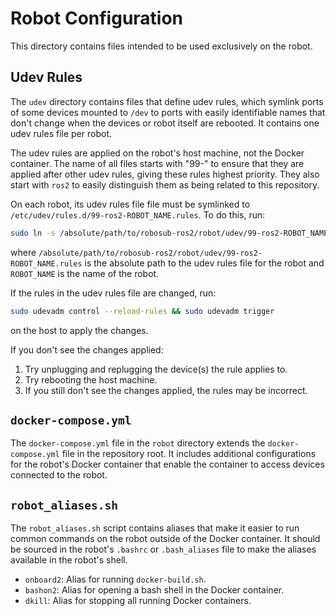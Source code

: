 # Robot Configuration

This directory contains files intended to be used exclusively on the robot.

## Udev Rules

The `udev` directory contains files that define udev rules, which symlink ports of some devices mounted to `/dev` to ports with easily identifiable names that don't change when the devices or robot itself are rebooted. It contains one udev rules file per robot.

The udev rules are applied on the robot's host machine, not the Docker container. The name of all files starts with "99-" to ensure that they are applied after other udev rules, giving these rules highest priority. They also start with `ros2` to easily distinguish them as being related to this repository.

On each robot, its udev rules file file must be symlinked to `/etc/udev/rules.d/99-ros2-ROBOT_NAME.rules`. To do this, run:
```bash
sudo ln -s /absolute/path/to/robosub-ros2/robot/udev/99-ros2-ROBOT_NAME.rules /etc/udev/rules.d/99-ros2-ROBOT_NAME.rules
```
where `/absolute/path/to/robosub-ros2/robot/udev/99-ros2-ROBOT_NAME.rules` is the absolute path to the udev rules file for the robot and `ROBOT_NAME` is the name of the robot.

If the rules in the udev rules file are changed, run:
```bash
sudo udevadm control --reload-rules && sudo udevadm trigger
```
on the host to apply the changes.

If you don't see the changes applied:
1. Try unplugging and replugging the device(s) the rule applies to.
2. Try rebooting the host machine.
3. If you still don't see the changes applied, the rules may be incorrect.

## `docker-compose.yml`
The `docker-compose.yml` file in the `robot` directory extends the `docker-compose.yml` file in the repository root. It includes additional configurations for the robot's Docker container that enable the container to access devices connected to the robot.

## `robot_aliases.sh`
The `robot_aliases.sh` script contains aliases that make it easier to run common commands on the robot outside of the Docker container. It should be sourced in the robot's `.bashrc` or `.bash_aliases` file to make the aliases available in the robot's shell.
- `onboard2`: Alias for running `docker-build.sh`.
- `bashon2`: Alias for opening a bash shell in the Docker container.
- `dkill`: Alias for stopping all running Docker containers.
